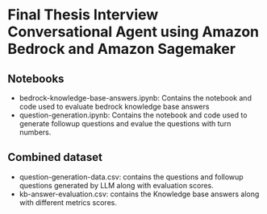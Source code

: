 # Final Thesis Interview Conversational Agent using Amazon Bedrock and Amazon Sagemaker

## Notebooks

- bedrock-knowledge-base-answers.ipynb: Contains the notebook and code used to evaluate bedrock knowledge base answers
- question-generation.ipynb: Contains the notebook and code used to generate followup questions and evalue the questions with turn numbers.

## Combined dataset

- question-generation-data.csv: contains the questions and followup questions generated by LLM along with evaluation scores.
- kb-answer-evaluation.csv: contains the Knowledge base answers along with different metrics scores.
